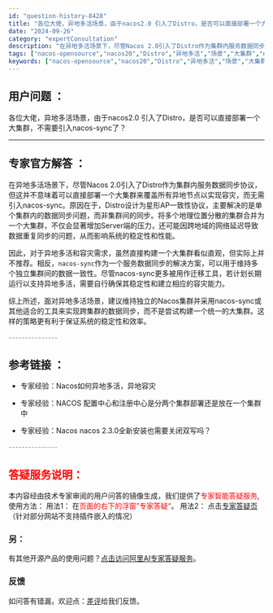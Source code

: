 ```yaml
---
id: "question-history-8428"
title: "各位大佬，异地多活场景，由于nacos2.0 引入了Distro，是否可以直接部署一个大集群，不需要引入n"
date: "2024-09-26"
category: "expertConsultation"
description: "在异地多活场景下，尽管Nacos 2.0引入了Distro作为集群内服务数据同步协议，但这并不意味着可以直接部署一个大集群来覆盖所有异地节点以实现容灾，而无需引入nacos-sync。原因在于，Distro设计为星形AP一致性协议，主要解决的是单个集群内的数据同步问题，而非集群间的同步。将多个地理位"
tags: ["nacos-opensource","nacos20","Distro","异地多活","场景","大集群","nacos-sync"]
keywords: ["nacos-opensource","nacos20","Distro","异地多活","场景","大集群","nacos-sync"]
---
```


## 用户问题 ： 
 各位大佬，异地多活场景，由于nacos2.0 引入了Distro，是否可以直接部署一个大集群，不需要引入nacos-sync了？  

---------------
## 专家官方解答 ：

在异地多活场景下，尽管Nacos 2.0引入了Distro作为集群内服务数据同步协议，但这并不意味着可以直接部署一个大集群来覆盖所有异地节点以实现容灾，而无需引入nacos-sync。原因在于，Distro设计为星形AP一致性协议，主要解决的是单个集群内的数据同步问题，而非集群间的同步。将多个地理位置分散的集群合并为一个大集群，不仅会显著增加Server端的压力，还可能因跨地域的网络延迟导致数据重复同步的问题，从而影响系统的稳定性和性能。

因此，对于异地多活和容灾需求，虽然直接构建一个大集群看似直观，但实际上并不推荐。相反，`nacos-sync`作为一个服务数据同步的解决方案，可以用于维持多个独立集群间的数据一致性。尽管nacos-sync更多被用作迁移工具，若计划长期运行以支持异地多活，需要自行确保其稳定性和建立相应的容灾能力。

综上所述，面对异地多活场景，建议维持独立的Nacos集群并采用nacos-sync或其他适合的工具来实现跨集群的数据同步，而不是尝试构建一个统一的大集群。这样的策略更有利于保证系统的稳定性和效率。


<font color="#949494">---------------</font> 


## 参考链接 ：

* 专家经验：Nacos如何异地多活，异地容灾 
 
 * 专家经验：NACOS 配置中心和注册中心是分两个集群部署还是放在一个集群中 
 
 * 专家经验：Nacos nacos 2.3.0全新安装也需要关闭双写吗？ 


 <font color="#949494">---------------</font> 
 


## <font color="#FF0000">答疑服务说明：</font> 

本内容经由技术专家审阅的用户问答的镜像生成，我们提供了<font color="#FF0000">专家智能答疑服务</font>,使用方法：
用法1： 在<font color="#FF0000">页面的右下的浮窗”专家答疑“</font>。
用法2： 点击[专家答疑页](https://answer.opensource.alibaba.com/docs/intro)（针对部分网站不支持插件嵌入的情况）
### 另：


有其他开源产品的使用问题？[点击访问阿里AI专家答疑服务](https://answer.opensource.alibaba.com/docs/intro)。
### 反馈
如问答有错漏，欢迎点：[差评](https://ai.nacos.io/user/feedbackByEnhancerGradePOJOID?enhancerGradePOJOId=13649)给我们反馈。
